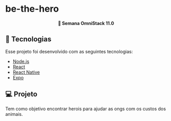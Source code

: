 # be-the-hero
<h4 align="center">
  🚀 Semana OmniStack 11.0
</h4>

## :rocket: Tecnologias

Esse projeto foi desenvolvido com as seguintes tecnologias:

- [Node.js](https://nodejs.org/en/)
- [React](https://reactjs.org)
- [React Native](https://facebook.github.io/react-native/)
- [Expo](https://expo.io/)

## 💻 Projeto

 Tem como objetivo encontrar herois para ajudar as ongs com os custos dos animais.
